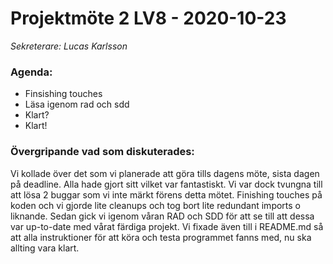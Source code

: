 # Projektmöte 2 LV8 - 2020-10-23
*Sekreterare: Lucas Karlsson*

### Agenda:
- Finsishing touches
- Läsa igenom rad och sdd
- Klart?
- Klart!

### Övergripande vad som diskuterades:
Vi kollade över det som vi planerade att göra tills dagens möte, sista dagen på deadline. Alla hade gjort sitt vilket var fantastiskt. Vi var dock tvungna till att lösa
2 buggar som vi inte märkt förens detta mötet. Finishing touches på koden och vi gjorde lite cleanups och tog bort lite redundant imports o liknande. Sedan gick vi igenom 
våran RAD och SDD för att se till att dessa var up-to-date med vårat färdiga projekt. Vi fixade även till i README.md så att alla instruktioner för att köra och testa programmet
fanns med, nu ska allting vara klart. 

